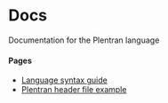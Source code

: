 # Docs
Documentation for the Plentran language

#### Pages
* [Language syntax guide](./syntax.md)
* [Plentran header file example](../examples/advanced/example_lib.ph)
